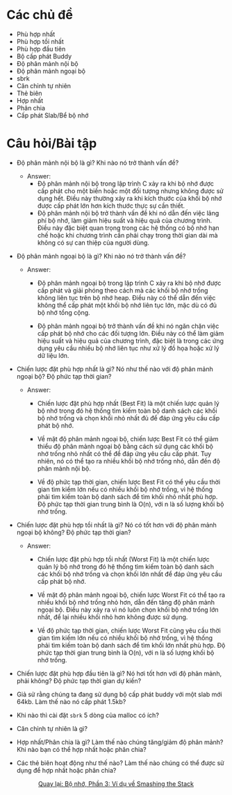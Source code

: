 # Các chủ đề
* Phù hợp nhất
* Phù hợp tồi nhất
* Phù hợp đầu tiên
* Bộ cấp phát Buddy
* Độ phân mảnh nội bộ
* Độ phân mảnh ngoại bộ
* sbrk
* Căn chỉnh tự nhiên
* Thẻ biên
* Hợp nhất
* Phân chia
* Cấp phát Slab/Bể bộ nhớ

# Câu hỏi/Bài tập

* Độ phân mảnh nội bộ là gì? Khi nào nó trở thành vấn đề?
    - Answer: 
        + Độ phân mảnh nội bộ trong lập trình C xảy ra khi bộ nhớ được cấp phát cho một biến hoặc một đối tượng nhưng không được sử dụng hết. Điều này thường xảy ra khi kích thước của khối bộ nhớ được cấp phát lớn hơn kích thước thực sự cần thiết. 
        +  Độ phân mảnh nội bộ trở thành vấn đề khi nó dẫn đến việc lãng phí bộ nhớ, làm giảm hiệu suất và hiệu quả của chương trình. Điều này đặc biệt quan trọng trong các hệ thống có bộ nhớ hạn chế hoặc khi chương trình cần phải chạy trong thời gian dài mà không có sự can thiệp của người dùng.


* Độ phân mảnh ngoại bộ là gì? Khi nào nó trở thành vấn đề?

    - Answer:
        + Độ phân mảnh ngoại bộ trong lập trình C xảy ra khi bộ nhớ được cấp phát và giải phóng theo cách mà các khối bộ nhớ trống không liên tục trên bộ nhớ heap. Điều này có thể dẫn đến việc không thể cấp phát một khối bộ nhớ liên tục lớn, mặc dù có đủ bộ nhớ tổng cộng.

        + Độ phân mảnh ngoại bộ trở thành vấn đề khi nó ngăn chặn việc cấp phát bộ nhớ cho các đối tượng lớn. Điều này có thể làm giảm hiệu suất và hiệu quả của chương trình, đặc biệt là trong các ứng dụng yêu cầu nhiều bộ nhớ liên tục như xử lý đồ họa hoặc xử lý dữ liệu lớn.

* Chiến lược đặt phù hợp nhất là gì? Nó như thế nào với độ phân mảnh ngoại bộ? Độ phức tạp thời gian?

    - Answer:
        + Chiến lược đặt phù hợp nhất (Best Fit) là một chiến lược quản lý bộ nhớ trong đó hệ thống tìm kiếm toàn bộ danh sách các khối bộ nhớ trống và chọn khối nhỏ nhất đủ để đáp ứng yêu cầu cấp phát bộ nhớ.

        + Về mặt độ phân mảnh ngoại bộ, chiến lược Best Fit có thể giảm thiểu độ phân mảnh ngoại bộ bằng cách sử dụng các khối bộ nhớ trống nhỏ nhất có thể để đáp ứng yêu cầu cấp phát. Tuy nhiên, nó có thể tạo ra nhiều khối bộ nhớ trống nhỏ, dẫn đến độ phân mảnh nội bộ.

        + Về độ phức tạp thời gian, chiến lược Best Fit có thể yêu cầu thời gian tìm kiếm lớn nếu có nhiều khối bộ nhớ trống, vì hệ thống phải tìm kiếm toàn bộ danh sách để tìm khối nhỏ nhất phù hợp. Độ phức tạp thời gian trung bình là O(n), với n là số lượng khối bộ nhớ trống.


* Chiến lược đặt phù hợp tồi nhất là gì? Nó có tốt hơn với độ phân mảnh ngoại bộ không? Độ phức tạp thời gian?

    - Answer:
        + Chiến lược đặt phù hợp tồi nhất (Worst Fit) là một chiến lược quản lý bộ nhớ trong đó hệ thống tìm kiếm toàn bộ danh sách các khối bộ nhớ trống và chọn khối lớn nhất để đáp ứng yêu cầu cấp phát bộ nhớ.

        + Về mặt độ phân mảnh ngoại bộ, chiến lược Worst Fit có thể tạo ra nhiều khối bộ nhớ trống nhỏ hơn, dẫn đến tăng độ phân mảnh ngoại bộ. Điều này xảy ra vì nó luôn chọn khối bộ nhớ trống lớn nhất, để lại nhiều khối nhỏ hơn không được sử dụng.

        + Về độ phức tạp thời gian, chiến lược Worst Fit cũng yêu cầu thời gian tìm kiếm lớn nếu có nhiều khối bộ nhớ trống, vì hệ thống phải tìm kiếm toàn bộ danh sách để tìm khối lớn nhất phù hợp. Độ phức tạp thời gian trung bình là O(n), với n là số lượng khối bộ nhớ trống.

* Chiến lược đặt phù hợp đầu tiên là gì? Nó hơi tốt hơn với độ phân mảnh, phải không? Độ phức tạp thời gian dự kiến?
* Giả sử rằng chúng ta đang sử dụng bộ cấp phát buddy với một slab mới 64kb. Làm thế nào nó cấp phát 1.5kb?
* Khi nào thì cài đặt `sbrk` 5 dòng của malloc có ích?
* Căn chỉnh tự nhiên là gì?
* Hợp nhất/Phân chia là gì? Làm thế nào chúng tăng/giảm độ phân mảnh? Khi nào bạn có thể hợp nhất hoặc phân chia?
* Các thẻ biên hoạt động như thế nào? Làm thế nào chúng có thể được sử dụng để hợp nhất hoặc phân chia?

<div align="center">
<a href="https://github.com/angrave/SystemProgramming/wiki/Memory%2C-Part-3%3A-Smashing-the-Stack-Example">
Quay lại: Bộ nhớ, Phần 3: Ví dụ về Smashing the Stack
</a>
</div>